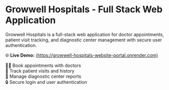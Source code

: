 # Growwell Hospitals - Full Stack Web Application

Growwell Hospitals is a full-stack web application for doctor appointments, patient visit tracking, and diagnostic center management with secure user authentication.

🌐 **Live Demo:** [(https://growwell-hospitals-website-portal.onrender.com)](https://growwell-hospitals-website-portal.onrender.com)

👨‍⚕️ Book appointments with doctors  
🏥 Track patient visits and history  
🧪 Manage diagnostic center reports  
🔒 Secure login and user authentication  
